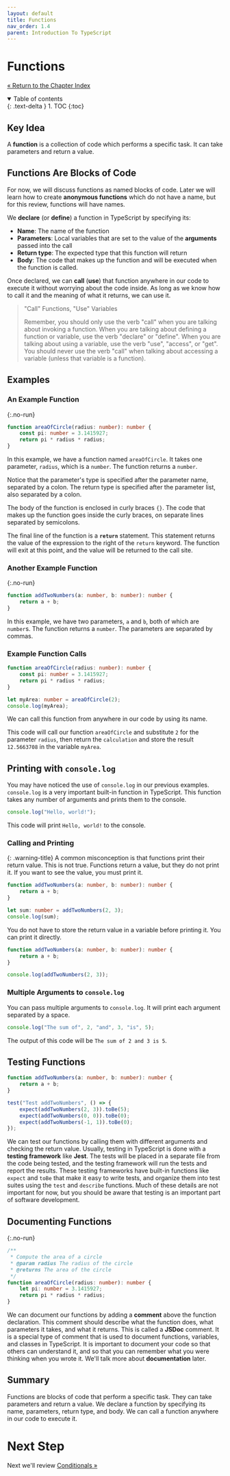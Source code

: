 ```yaml
---
layout: default
title: Functions
nav_order: 1.4
parent: Introduction To TypeScript
---
```


# Functions

[&laquo; Return to the Chapter Index](index.md)

<details open markdown="block">
  <summary>
    Table of contents
  </summary>
  {: .text-delta }
1. TOC
{:toc}
</details>

## Key Idea

A **function** is a collection of code which performs a specific task. It can take parameters and return a value.

## Functions Are Blocks of Code

For now, we will discuss functions as named blocks of code. Later we will learn how to create **anonymous functions** which do not have a name, but for this review, functions will have names.

We **declare** (or **define**) a function in TypeScript by specifying its:

-   **Name**: The name of the function
-   **Parameters**: Local variables that are set to the value of the **arguments** passed into the call
-   **Return type**: The expected type that this function will return
-   **Body**: The code that makes up the function and will be executed when the function is called.

Once declared, we can **call** (**use**) that function anywhere in our code to execute it without worrying about the code inside. As long as we know how to call it and the meaning of what it returns, we can use it.


> "Call" Functions, "Use" Variables
>
> Remember, you should only use the verb "call" when you are talking about invoking a function. When you are talking about defining a function or variable, use the verb "declare" or "define". When you are talking about using a variable, use the verb "use", "access", or "get". You should never use the verb "call" when talking about accessing a variable (unless that variable is a function).

## Examples

### An Example Function

{:.no-run}

```typescript
function areaOfCircle(radius: number): number {
    const pi: number = 3.1415927;
    return pi * radius * radius;
}
```

In this example, we have a function named `areaOfCircle`. It takes one parameter, `radius`, which is a `number`. The function returns a `number`.

Notice that the parameter's type is specified after the parameter name, separated by a colon. The return type is specified after the parameter list, also separated by a colon.

The body of the function is enclosed in curly braces `{}`. The code that makes up the function goes inside the curly braces, on separate lines separated by semicolons.

The final line of the function is a **`return`** statement. This statement returns the value of the expression to the right of the `return` keyword. The function will exit at this point, and the value will be returned to the call site.

### Another Example Function

{:.no-run}

```typescript
function addTwoNumbers(a: number, b: number): number {
    return a + b;
}
```

In this example, we have two parameters, `a` and `b`, both of which are `number`s. The function returns a `number`. The parameters are separated by commas.

### Example Function Calls

```typescript
function areaOfCircle(radius: number): number {
    const pi: number = 3.1415927;
    return pi * radius * radius;
}

let myArea: number = areaOfCircle(2);
console.log(myArea);
```

We can call this function from anywhere in our code by using its name.

This code will call our function `areaOfCircle` and substitute `2` for the parameter `radius`, then return the `calculation` and store the result `12.5663708` in the variable `myArea`.

## Printing with `console.log`

You may have noticed the use of `console.log` in our previous examples. `console.log` is a very important built-in function in TypeScript. This function takes any number of arguments and prints them to the console.

```typescript
console.log("Hello, world!");
```

This code will print `Hello, world!` to the console.

### Calling and Printing

{: .warning-title}
A common misconception is that functions print their return value. This is not true. Functions return a value, but they do not print it. If you want to see the value, you must print it.

```typescript
function addTwoNumbers(a: number, b: number): number {
    return a + b;
}

let sum: number = addTwoNumbers(2, 3);
console.log(sum);
```

You do not have to store the return value in a variable before printing it. You can print it directly.

```typescript
function addTwoNumbers(a: number, b: number): number {
    return a + b;
}

console.log(addTwoNumbers(2, 3));
```

### Multiple Arguments to `console.log`

You can pass multiple arguments to `console.log`. It will print each argument separated by a space.

```typescript
console.log("The sum of", 2, "and", 3, "is", 5);
```

The output of this code will be `The sum of 2 and 3 is 5`.

## Testing Functions

```typescript
function addTwoNumbers(a: number, b: number): number {
    return a + b;
}

test("Test addTwoNumbers", () => {
    expect(addTwoNumbers(2, 3)).toBe(5);
    expect(addTwoNumbers(0, 0)).toBe(0);
    expect(addTwoNumbers(-1, 1)).toBe(0);
});
```

We can test our functions by calling them with different arguments and checking the return value. Usually, testing in TypeScript is done with a **testing framework** like **Jest**. The tests will be placed in a separate file from the code being tested, and the testing framework will run the tests and report the results. These testing frameworks have built-in functions like `expect` and `toBe` that make it easy to write tests, and organize them into test suites using the `test` and `describe` functions. Much of these details are not important for now, but you should be aware that testing is an important part of software development.

## Documenting Functions

{:.no-run}

```typescript
/**
 * Compute the area of a circle
 * @param radius The radius of the circle
 * @returns The area of the circle
 */
function areaOfCircle(radius: number): number {
    let pi: number = 3.1415927;
    return pi * radius * radius;
}
```

We can document our functions by adding a **comment** above the function declaration. This comment should describe what the function does, what parameters it takes, and what it returns. This is called a **JSDoc** comment. It is a special type of comment that is used to document functions, variables, and classes in TypeScript. It is important to document your code so that others can understand it, and so that you can remember what you were thinking when you wrote it. We'll talk more about **documentation** later.

## Summary

Functions are blocks of code that perform a specific task. They can take parameters and return a value. We declare a function by specifying its name, parameters, return type, and body. We can call a function anywhere in our code to execute it.

# Next Step

Next we'll review [Conditionals &raquo;](../1-typescript/conditionals.md)
